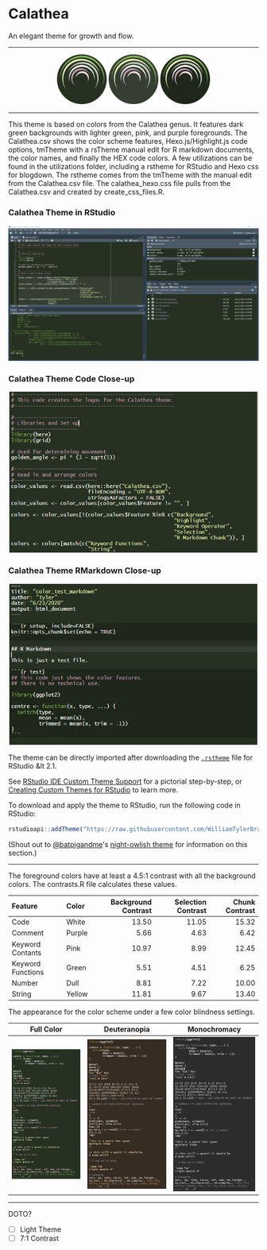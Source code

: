 # Calathea
An elegant theme for growth and flow.

---

<p align="center">
<img src="https://raw.githubusercontent.com/WilliamTylerBradley/Calathea/main/images/icon.png" width="100" height="100" title="icon"> <img src="https://raw.githubusercontent.com/WilliamTylerBradley/Calathea/main/images/icon_highlight.png" width="100" height="100" title="icon_highlight"> <img src="https://raw.githubusercontent.com/WilliamTylerBradley/Calathea/main/images/icon_chunk.png" width="100" height="100" title="icon_chunk">
</p>

---

This theme is based on colors from the Calathea genus.  It features dark green backgrounds with lighter green, pink, and purple foregrounds.  The Calathea.csv shows the color scheme features, Hexo.js/Highlight.js code options, tmTheme with a rsTheme manual edit for R markdown documents, the color names, and finally the HEX code colors.  A few utilizations can be found in the utilizations folder, including a rstheme for RStudio and Hexo css for blogdown. The rstheme comes from the tmTheme with the manual edit from the Calathea.csv file.  The calathea_hexo.css file pulls from the Calathea.csv and created by create_css_files.R.

### Calathea Theme in RStudio

<p align="center">
<img src="https://raw.githubusercontent.com/WilliamTylerBradley/Calathea/main/images/screenshot.PNG" title="screenshot">
</p>

### Calathea Theme Code Close-up

<p align="center">
<img src="https://raw.githubusercontent.com/WilliamTylerBradley/Calathea/main/images/screenshot_code.PNG" title="screenshot_code"  width="500">
</p>

### Calathea Theme RMarkdown Close-up

<p align="center">
<img src="https://raw.githubusercontent.com/WilliamTylerBradley/Calathea/main/images/screenshot_markdown.PNG" title="screenshot_rmarkdown"  width="500">
</p>

The theme can be directly imported after downloading the [`.rstheme`](https://github.com/WilliamTylerBradley/Calathea/blob/main/utilizations/Calathea.rstheme) file for RStudio &lt 2.1.

See [RStudio IDE Custom Theme Support](https://blog.rstudio.com/2018/10/29/rstudio-ide-custom-theme-support/) for a pictorial step-by-step, or [Creating Custom Themes for RStudio](https://rstudio.github.io/rstudio-extensions/rstudio-theme-creation.html#sharing-a-theme) to learn more.

To download and apply the theme to RStudio, run the following code in RStudio:
```r
rstudioapi::addTheme("https://raw.githubusercontent.com/WilliamTylerBradley/Calathea/main/utilizations/Calathea.rstheme", apply = TRUE)
```
(Shout out to [@batpigandme](https://github.com/batpigandme)'s [night-owlish theme](https://github.com/batpigandme/night-owlish) for information on this section.)
 

---

The foreground colors have at least a 4.5:1 contrast with all the background colors.  The contrasts.R file calculates these values.

| Feature           | Color  | Background Contrast | Selection Contrast | Chunk Contrast |
| :---              | :---   |                ---: |               ---: |           ---: |
| Code	            | White	 |               13.50 |              11.05 |          15.32 |
| Comment	          | Purple |	              5.66 |               4.63 |           6.42 |
| Keyword Contants	| Pink	 |               10.97 |               8.99 |          12.45 |
| Keyword Functions	| Green	 |                5.51 |               4.51 |           6.25 |
| Number	          | Dull	 |                8.81 |               7.22 |          10.00 |
| String	          | Yellow |	             11.81 |               9.67 |          13.40 |

The appearance for the color scheme under a few color blindness settings.

| Full Color | Deuteranopia | Monochromacy |
| :---:| :---: | :---: |
| <img src="https://raw.githubusercontent.com/WilliamTylerBradley/Calathea/main/images/color_test_raw.PNG" width="200" title="color_test_raw"> | <img src="https://raw.githubusercontent.com/WilliamTylerBradley/Calathea/main/images/color_test_deuteranopia.png" width="200" title="color_test_deuteranopia"> | <img src="https://raw.githubusercontent.com/WilliamTylerBradley/Calathea/main/images/color_test_monochromacy.png" width="200" title="color_test_monochromacy"> |

---

DOTO?
- [ ] Light Theme
- [ ] 7:1 Contrast